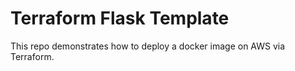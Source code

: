 # Terraform Flask Template

This repo demonstrates how to deploy a docker image on AWS via Terraform.